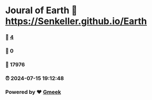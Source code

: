 # Joural of Earth :link: https://Senkeller.github.io/Earth 
### :page_facing_up: [4](https://Senkeller.github.io/Earth/tag.html) 
### :speech_balloon: 0 
### :hibiscus: 17976 
### :alarm_clock: 2024-07-15 19:12:48 
### Powered by :heart: [Gmeek](https://github.com/Meekdai/Gmeek)
